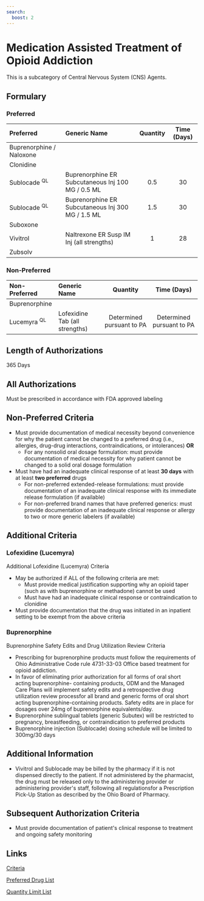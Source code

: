 ```yaml
---
search:
  boost: 2 
---
```

# Medication Assisted Treatment of Opioid Addiction

This is a subcategory of Central Nervous System (CNS) Agents.

## Formulary

### Preferred

| Preferred                | Generic Name                                      | Quantity | Time (Days) |
| :----------------------- | :------------------------------------------------ | :------: | :---------: |
| Buprenorphine / Naloxone |                                                   |          |             |
| Clonidine                |                                                   |          |             |
| Sublocade <sup>QL</sup>  | Buprenorphine ER Subcutaneous Inj 100 MG / 0.5 ML |   0.5    |     30      |
| Sublocade <sup>QL</sup>  | Buprenorphine ER Subcutaneous Inj 300 MG / 1.5 ML |   1.5    |     30      |
| Suboxone                 |                                                   |          |             |
| Vivitrol                 | Naltrexone ER Susp IM Inj (all strengths)         |    1     |     28      |
| Zubsolv                  |                                                   |          |             |

### Non-Preferred

| Non-Preferred          | Generic Name                   |         Quantity          |        Time (Days)        |
| :--------------------- | :----------------------------- | :-----------------------: | :-----------------------: |
| Buprenorphine          |                                |                           |                           |
| Lucemyra <sup>QL</sup> | Lofexidine Tab (all strengths) | Determined pursuant to PA | Determined pursuant to PA |

## Length of Authorizations

365 Days

## All Authorizations

Must be prescribed in accordance with FDA approved labeling

## Non-Preferred Criteria

- Must provide documentation of medical necessity beyond convenience for why the patient cannot be changed to a preferred drug (i.e., allergies, drug-drug interactions, contraindications, or intolerances) **OR**
    - For any nonsolid oral dosage formulation: must provide documentation of medical necessity for why patient cannot be changed to a solid oral dosage formulation
- Must have had an inadequate clinical response of at least **30 days** with at least **two preferred** drugs
    - For non-preferred extended-release formulations: must provide documentation of an inadequate clinical response with its immediate release formulation (if available)
    - For non-preferred brand names that have preferred generics: must provide documentation of an inadequate clinical response or allergy to two or more generic labelers (if available)

## Additional Criteria

### Lofexidine (Lucemyra)

Additional Lofexidine (Lucemyra) Criteria

- May be authorized if ALL of the following criteria are met:
  - Must provide medical justification supporting why an opioid taper (such as with buprenorphine or methadone) cannot be used
  - Must have had an inadequate clinical response or contraindication to clonidine
- Must provide documentation that the drug was initiated in an inpatient setting to be exempt from the above criteria

### Buprenorphine

Buprenorphine Safety Edits and Drug Utilization Review Criteria

- Prescribing for buprenorphine products must follow the requirements of Ohio Administrative Code rule 4731-33-03 Office based treatment for opioid addiction.
- In favor of eliminating prior authorization for all forms of oral short acting buprenorphine- containing products, ODM and the Managed Care Plans will implement safety edits and a retrospective drug utilization review processfor all brand and generic forms of oral short acting buprenorphine-containing products. Safety edits are in place for dosages over 24mg of buprenorphine equivalents/day.
- Buprenorphine sublingual tablets (generic Subutex) will be restricted to pregnancy, breastfeeding, or contraindication to preferred products
- Buprenorphine injection (Sublocade) dosing schedule will be limited to 300mg/30 days

## Additional Information

- Vivitrol and Sublocade may be billed by the pharmacy if it is not dispensed directly to the patient. If not administered by the pharmacist, the drug must be released only to the administering provider or administering provider's staff, following all regulationsfor a Prescription Pick-Up Station as described by the Ohio Board of Pharmacy.


## Subsequent Authorization Criteria

- Must provide documentation of patient's clinical response to treatment and ongoing safety monitoring

## Links

[Criteria](https://pharmacy.medicaid.ohio.gov/sites/default/files/20230101_UPDL%20_Criteria_APPROVED.pdf#page=38)

[Preferred Drug List](https://pharmacy.medicaid.ohio.gov/sites/default/files/20230101_UPDL_APPROVED_12.13.22.pdf#page=16)

[Quantity Limit List](https://pharmacy.medicaid.ohio.gov/sites/default/files/20230101_Ohio_Medicaid_Quantity_Document_APPROVED.pdf)
